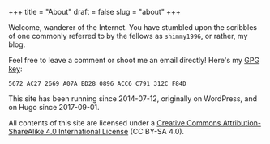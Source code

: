 +++
title = "About"
draft = false
slug = "about"
+++

Welcome, wanderer of the Internet. You have stumbled upon the scribbles of one commonly referred to by the fellows as `shimmy1996`, or rather, my blog.

Feel free to leave a comment or shoot me an email directly! Here's my [GPG key](https://www.shimmy1996.com/gpg.txt):

```text
5672 AC27 2669 A07A BD28 0896 ACC6 C791 312C F84D
```

This site has been running since 2014-07-12, originally on WordPress, and on Hugo since 2017-09-01.

All contents of this site are licensed under a [Creative Commons Attribution-ShareAlike 4.0 International License](http://creativecommons.org/licenses/by-sa/4.0/) (CC BY-SA 4.0).
